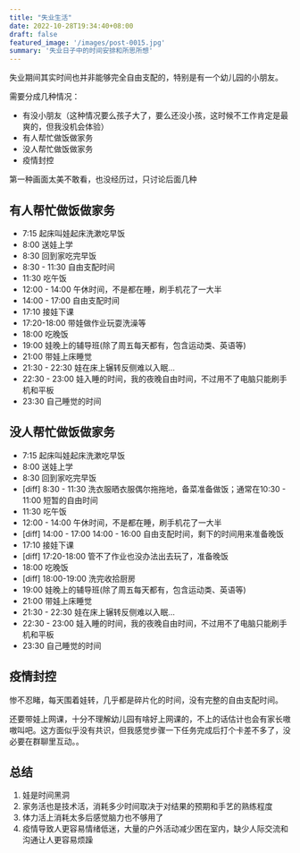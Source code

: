 ```yaml
---
title: "失业生活"
date: 2022-10-28T19:34:40+08:00
draft: false
featured_image: '/images/post-0015.jpg'
summary: '失业日子中的时间安排和所思所想'
---
```


失业期间其实时间也并非能够完全自由支配的，特别是有一个幼儿园的小朋友。

需要分成几种情况：

- 有没小朋友（这种情况要么孩子大了，要么还没小孩，这时候不工作肯定是最爽的，但我没机会体验）
- 有人帮忙做饭做家务
- 没人帮忙做饭做家务
- 疫情封控

第一种画面太美不敢看，也没经历过，只讨论后面几种

## 有人帮忙做饭做家务

- 7:15 起床叫娃起床洗漱吃早饭
- 8:00 送娃上学
- 8:30 回到家吃完早饭
- 8:30 - 11:30 自由支配时间
- 11:30 吃午饭
- 12:00 - 14:00 午休时间，不是都在睡，刷手机花了一大半
- 14:00 - 17:00 自由支配时间
- 17:10 接娃下课
- 17:20-18:00 带娃做作业玩耍洗澡等
- 18:00 吃晚饭
- 19:00 娃晚上的辅导班(除了周五每天都有，包含运动类、英语等)
- 21:00 带娃上床睡觉
- 21:30 - 22:30 娃在床上辗转反侧难以入眠...
- 22:30 - 23:00 娃入睡的时间，我的夜晚自由时间，不过用不了电脑只能刷手机和平板
- 23:30 自己睡觉的时间

## 没人帮忙做饭做家务

- 7:15 起床叫娃起床洗漱吃早饭
- 8:00 送娃上学
- 8:30 回到家吃完早饭
- [diff] 8:30 - 11:30 洗衣服晒衣服偶尔拖拖地，备菜准备做饭；通常在10:30 - 11:00 短暂的自由时间
- 11:30 吃午饭
- 12:00 - 14:00 午休时间，不是都在睡，刷手机花了一大半
- [diff] 14:00 - 17:00 14:00 - 16:00 自由支配时间，剩下的时间用来准备晚饭
- 17:10 接娃下课
- [diff] 17:20-18:00 管不了作业也没办法出去玩了，准备晚饭
- 18:00 吃晚饭
- [diff] 18:00-19:00 洗完收拾厨房
- 19:00 娃晚上的辅导班(除了周五每天都有，包含运动类、英语等)
- 21:00 带娃上床睡觉
- 21:30 - 22:30 娃在床上辗转反侧难以入眠...
- 22:30 - 23:00 娃入睡的时间，我的夜晚自由时间，不过用不了电脑只能刷手机和平板
- 23:30 自己睡觉的时间

## 疫情封控

惨不忍睹，每天围着娃转，几乎都是碎片化的时间，没有完整的自由支配时间。

还要带娃上网课，十分不理解幼儿园有啥好上网课的，不上的话估计也会有家长嗷嗷叫吧。这方面似乎没有共识，但我感觉步骤一下任务完成后打个卡差不多了，没必要在群聊里互动。。

## 总结

1. 娃是时间黑洞
2. 家务活也是技术活，消耗多少时间取决于对结果的预期和手艺的熟练程度
3. 体力活上消耗太多后感觉脑力也不够用了
4. 疫情导致人更容易情绪低迷，大量的户外活动减少困在室内，缺少人际交流和沟通让人更容易烦躁